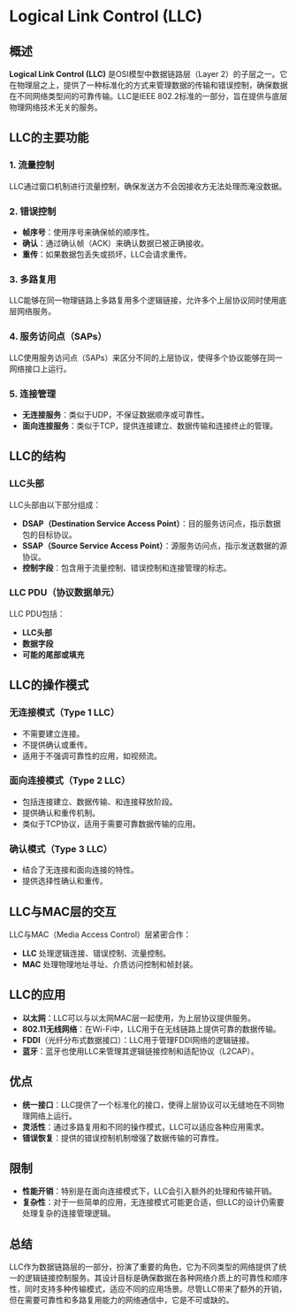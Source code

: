 # Logical Link Control (LLC)

## 概述

**Logical Link Control (LLC)** 是OSI模型中数据链路层（Layer 2）的子层之一。它在物理层之上，提供了一种标准化的方式来管理数据的传输和错误控制，确保数据在不同网络类型间的可靠传输。LLC是IEEE 802.2标准的一部分，旨在提供与底层物理网络技术无关的服务。

## LLC的主要功能

### 1. **流量控制**

LLC通过窗口机制进行流量控制，确保发送方不会因接收方无法处理而淹没数据。

### 2. **错误控制**

- **帧序号**：使用序号来确保帧的顺序性。
- **确认**：通过确认帧（ACK）来确认数据已被正确接收。
- **重传**：如果数据包丢失或损坏，LLC会请求重传。

### 3. **多路复用**

LLC能够在同一物理链路上多路复用多个逻辑链接，允许多个上层协议同时使用底层网络服务。

### 4. **服务访问点（SAPs）**

LLC使用服务访问点（SAPs）来区分不同的上层协议，使得多个协议能够在同一网络接口上运行。

### 5. **连接管理**

- **无连接服务**：类似于UDP，不保证数据顺序或可靠性。
- **面向连接服务**：类似于TCP，提供连接建立、数据传输和连接终止的管理。

## LLC的结构

### LLC头部

LLC头部由以下部分组成：

- **DSAP（Destination Service Access Point）**：目的服务访问点，指示数据包的目标协议。
- **SSAP（Source Service Access Point）**：源服务访问点，指示发送数据的源协议。
- **控制字段**：包含用于流量控制、错误控制和连接管理的标志。

### LLC PDU（协议数据单元）

LLC PDU包括：

- **LLC头部**
- **数据字段**
- **可能的尾部或填充**

## LLC的操作模式

### 无连接模式（Type 1 LLC）

- 不需要建立连接。
- 不提供确认或重传。
- 适用于不强调可靠性的应用，如视频流。

### 面向连接模式（Type 2 LLC）

- 包括连接建立、数据传输、和连接释放阶段。
- 提供确认和重传机制。
- 类似于TCP协议，适用于需要可靠数据传输的应用。

### 确认模式（Type 3 LLC）

- 结合了无连接和面向连接的特性。
- 提供选择性确认和重传。

## LLC与MAC层的交互

LLC与MAC（Media Access Control）层紧密合作：

- **LLC** 处理逻辑连接、错误控制、流量控制。
- **MAC** 处理物理地址寻址、介质访问控制和帧封装。

## LLC的应用

- **以太网**：LLC可以与以太网MAC层一起使用，为上层协议提供服务。
- **802.11无线网络**：在Wi-Fi中，LLC用于在无线链路上提供可靠的数据传输。
- **FDDI**（光纤分布式数据接口）：LLC用于管理FDDI网络的逻辑链接。
- **蓝牙**：蓝牙也使用LLC来管理其逻辑链接控制和适配协议（L2CAP）。

## 优点

- **统一接口**：LLC提供了一个标准化的接口，使得上层协议可以无缝地在不同物理网络上运行。
- **灵活性**：通过多路复用和不同的操作模式，LLC可以适应各种应用需求。
- **错误恢复**：提供的错误控制机制增强了数据传输的可靠性。

## 限制

- **性能开销**：特别是在面向连接模式下，LLC会引入额外的处理和传输开销。
- **复杂性**：对于一些简单的应用，无连接模式可能更合适，但LLC的设计仍需要处理复杂的连接管理逻辑。

## 总结

LLC作为数据链路层的一部分，扮演了重要的角色，它为不同类型的网络提供了统一的逻辑链接控制服务。其设计目标是确保数据在各种网络介质上的可靠性和顺序性，同时支持多种传输模式，适应不同的应用场景。尽管LLC带来了额外的开销，但在需要可靠性和多路复用能力的网络通信中，它是不可或缺的。